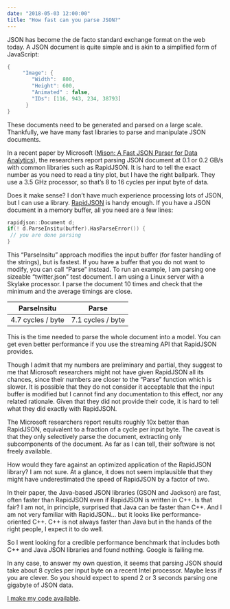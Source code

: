 ```yaml
---
date: "2018-05-03 12:00:00"
title: "How fast can you parse JSON?"
---
```




JSON has become the de facto standard exchange format on the web today. A JSON document is quite simple and is akin to a simplified form of JavaScript:
```C
{
     "Image": {
        "Width":  800,
        "Height": 600,
        "Animated" : false,
        "IDs": [116, 943, 234, 38793]
      }
}
```


These documents need to be generated and parsed on a large scale. Thankfully, we have many fast libraries to parse and manipulate JSON documents.

In a recent paper by Microsoft ([Mison: A Fast JSON Parser for Data Analytics](http://www.vldb.org/pvldb/vol10/p1118-li.pdf)), the researchers report parsing JSON document at 0.1 or 0.2 GB/s with common libraries such as RapidJSON. It is hard to tell the exact number as you need to read a tiny plot, but I have the right ballpark. They use a 3.5 GHz processor, so that&rsquo;s 8 to 16 cycles per input byte of data.

Does it make sense?
I don&rsquo;t have much experience processing lots of JSON, but I can use a library. [RapidJSON](http://rapidjson.org) is handy enough. If you have a JSON document in a memory buffer, all you need are a few lines:
```C
rapidjson::Document d;
if(! d.ParseInsitu(buffer).HasParseError()) {
 // you are done parsing
}
```


This &ldquo;ParseInsitu&rdquo; approach modifies the input buffer (for faster handling of the strings), but is fastest. If you have a buffer that you do not want to modify, you can call &ldquo;Parse&rdquo; instead.
To run an example, I am parsing one sizeable &ldquo;twitter.json&rdquo; test document. I am using a Linux server with a Skylake processor. I parse the document 10 times and check that the minimum and the average timings are close.

ParseInsitu              |Parse                    |
-------------------------|-------------------------|
4.7 cycles / byte        |7.1 cycles / byte        |


This is the time needed to parse the whole document into a model. You can get even better performance if you use the streaming API that RapidJSON provides.

Though I admit that my numbers are preliminary and partial, they suggest to me that Microsoft researchers might not have given RapidJSON all its chances, since their numbers are closer to the &ldquo;Parse&rdquo; function which is slower. It is possible that they do not consider it acceptable that the input buffer is modified but I cannot find any documentation to this effect, nor any related rationale. Given that they did not provide their code, it is hard to tell what they did exactly with RapidJSON.

The Microsoft researchers report results roughly 10x better than RapidJSON, equivalent to a fraction of a cycle per input byte. The caveat is that they only selectively parse the document, extracting only subcomponents of the document. As far as I can tell, their software is not freely available.

How would they fare against an optimized application of the RapidJSON library? I am not sure. At a glance, it does not seem implausible that they might have underestimated the speed of RapidJSON by a factor of two.

In their paper, the Java-based JSON libraries (GSON and Jackson) are fast, often faster than RapidJSON even if RapidJSON is written in C++. Is that fair? I am not, in principle, surprised that Java can be faster than C++. And I am not very familiar with RapidJSON&hellip; but it looks like performance-oriented C++. C++ is not always faster than Java but in the hands of the right people, I expect it to do well.

So I went looking for a credible performance benchmark that includes both C++ and Java JSON libraries and found nothing. Google is failing me.

In any case, to answer my own question, it seems that parsing JSON should take about 8 cycles per input byte on a recent Intel processor. Maybe less if you are clever. So you should expect to spend 2 or 3 seconds parsing one gigabyte of JSON data.

[I make my code available](https://github.com/lemire/Code-used-on-Daniel-Lemire-s-blog/tree/master/2018/05/02).

